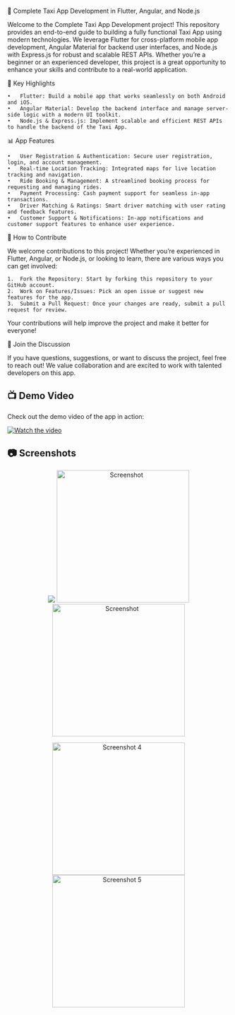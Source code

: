 🚖 Complete Taxi App Development in Flutter, Angular, and Node.js

Welcome to the Complete Taxi App Development project! This repository provides an end-to-end guide to building a fully functional Taxi App using modern technologies. We leverage Flutter for cross-platform mobile app development, Angular Material for backend user interfaces, and Node.js with Express.js for robust and scalable REST APIs. Whether you’re a beginner or an experienced developer, this project is a great opportunity to enhance your skills and contribute to a real-world application.

🌟 Key Highlights

	•	Flutter: Build a mobile app that works seamlessly on both Android and iOS.
	•	Angular Material: Develop the backend interface and manage server-side logic with a modern UI toolkit.
	•	Node.js & Express.js: Implement scalable and efficient REST APIs to handle the backend of the Taxi App.

📊 App Features

	•	User Registration & Authentication: Secure user registration, login, and account management.
	•	Real-time Location Tracking: Integrated maps for live location tracking and navigation.
	•	Ride Booking & Management: A streamlined booking process for requesting and managing rides.
	•	Payment Processing: Cash payment support for seamless in-app transactions.
	•	Driver Matching & Ratings: Smart driver matching with user rating and feedback features.
	•	Customer Support & Notifications: In-app notifications and customer support features to enhance user experience.

🚀 How to Contribute

We welcome contributions to this project! Whether you’re experienced in Flutter, Angular, or Node.js, or looking to learn, there are various ways you can get involved:

	1.	Fork the Repository: Start by forking this repository to your GitHub account.
	2.	Work on Features/Issues: Pick an open issue or suggest new features for the app.
	3.	Submit a Pull Request: Once your changes are ready, submit a pull request for review.

Your contributions will help improve the project and make it better for everyone!

🙌 Join the Discussion

If you have questions, suggestions, or want to discuss the project, feel free to reach out! We value collaboration and are excited to work with talented developers on this app.

## 📺 Demo Video

Check out the demo video of the app in action:

[![Watch the video](https://img.youtube.com/vi/LkzQVjdqOOE/maxresdefault.jpg)](https://www.youtube.com/watch?v=LkzQVjdqOOE)


## 📷 Screenshots

<p align="center">
  <img src="https://github.com/Sabin03/taxi_driver/raw/main/assets/Screenshots/IMG_6941.png"/>
  <img src="https://github.com/Sabin03/taxi_driver/raw/main/assets/Screenshots/IMG_6942.png" alt="Screenshot" width="300"/>
  <img src="https://github.com/Sabin03/taxi_driver/raw/main/assets/Screenshots/IMG_6943.png" alt="Screenshot" width="300"/>
</p>

<p align="center">
  <img src="https://github.com/Sabin03/taxi_driver/raw/main/assets/Screenshots/IMG_6944.png" alt="Screenshot 4" width="300"/>
  <img src="https://github.com/Sabin03/taxi_driver/raw/main/assets/Screenshots/IMG_6945.png" alt="Screenshot 5" width="300"/>
</p>
